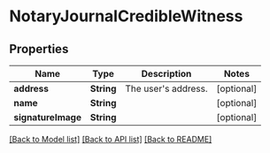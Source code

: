 # NotaryJournalCredibleWitness

## Properties
Name | Type | Description | Notes
------------ | ------------- | ------------- | -------------
**address** | **String** | The user&#39;s address. | [optional] 
**name** | **String** |  | [optional] 
**signatureImage** | **String** |  | [optional] 

[[Back to Model list]](../README.md#documentation-for-models) [[Back to API list]](../README.md#documentation-for-api-endpoints) [[Back to README]](../README.md)


